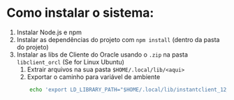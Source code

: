 # Como instalar o sistema:

1. Instalar Node.js e npm
2. Instalar as dependências do projeto com `npm install` (dentro da pasta do projeto)
3. Instalar as libs de Cliente do Oracle usando o `.zip` na pasta `libclient_orcl` (Se for Linux Ubuntu)
    1. Extrair arquivos na sua pasta `$HOME/.local/lib/<aqui>`
    2. Exportar o caminho para variável de ambiente
    ```bash
        echo 'export LD_LIBRARY_PATH="$HOME/.local/lib/instantclient_12_2"' >> $HOME/.bashrc
    ```
